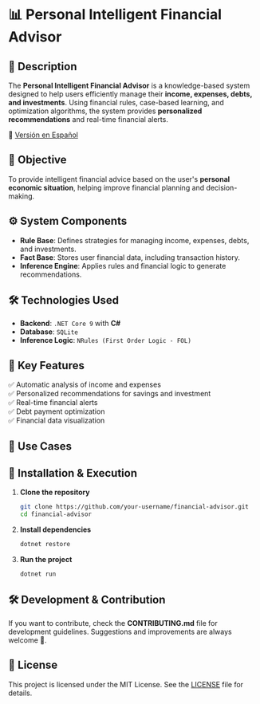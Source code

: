 # 📊 Personal Intelligent Financial Advisor

## 📌 Description
The **Personal Intelligent Financial Advisor** is a knowledge-based system designed to help users efficiently manage their **income, expenses, debts, and investments**. Using financial rules, case-based learning, and optimization algorithms, the system provides **personalized recommendations** and real-time financial alerts.

📄 [Versión en Español](README.md)

## 🎯 Objective
To provide intelligent financial advice based on the user's **personal economic situation**, helping improve financial planning and decision-making.

## ⚙️ System Components
- **Rule Base**: Defines strategies for managing income, expenses, debts, and investments.
- **Fact Base**: Stores user financial data, including transaction history.
- **Inference Engine**: Applies rules and financial logic to generate recommendations.

## 🛠️ Technologies Used
- **Backend**: `.NET Core 9` with **C#**
- **Database**: `SQLite`
- **Inference Logic**: `NRules (First Order Logic - FOL)`

## 🚀 Key Features
✅ Automatic analysis of income and expenses  
✅ Personalized recommendations for savings and investment  
✅ Real-time financial alerts  
✅ Debt payment optimization  
✅ Financial data visualization  

## 📌 Use Cases

## 📂 Installation & Execution
1. **Clone the repository**  
   ```bash
   git clone https://github.com/your-username/financial-advisor.git
   cd financial-advisor
   ```
2. **Install dependencies**  
   ```bash
   dotnet restore
   ```
3. **Run the project**  
   ```bash
   dotnet run
   ```

## 🛠️ Development & Contribution
If you want to contribute, check the **CONTRIBUTING.md** file for development guidelines. Suggestions and improvements are always welcome 🚀.

## 📄 License
This project is licensed under the MIT License. See the [LICENSE](LICENSE) file for details.
